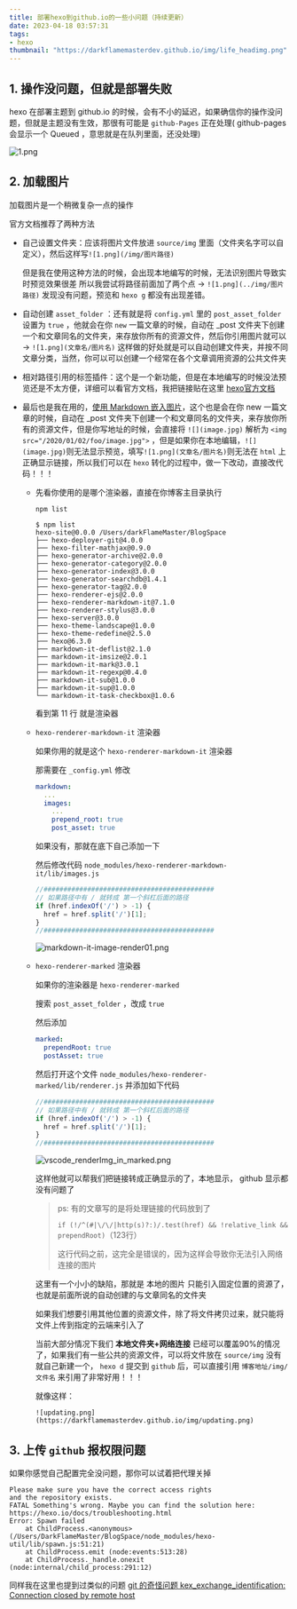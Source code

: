 ```yaml
---
title: 部署hexo到github.io的一些小问题（持续更新）
date: 2023-04-18 03:57:31
tags: 
- hexo
thumbnail: "https://darkflamemasterdev.github.io/img/life_headimg.png"
---
```



## 1. 操作没问题，但就是部署失败

   hexo 在部署主题到 github.io 的时候，会有不小的延迟，如果确信你的操作没问题，但就是主题没有生效，那很有可能是 `github-Pages` 正在处理( github-pages 会显示一个 Queued ，意思就是在队列里面，还没处理)

   ![1.png](部署hexo到github.io的一些小问题/Snipaste_2023-04-18_04-05-58.png)

## 2. 加载图片

   加载图片是一个稍微复杂一点的操作

   官方文档推荐了两种方法

- 自己设置文件夹：应该将图片文件放进 `source/img` 里面（文件夹名字可以自定义），然后这样写`![1.png](/img/图片路径)`

     但是我在使用这种方法的时候，会出现本地编写的时候，无法识别图片导致实时预览效果很差
     所以我尝试将路径前面加了两个点 -> `![1.png](../img/图片路径)` 发现没有问题，预览和 `hexo g` 都没有出现差错。

- 自动创建 `asset_folder` ：还有就是将 `config.yml` 里的 `post_asset_folder` 设置为 `true` ，他就会在你 `new` 一篇文章的时候，自动在 _post 文件夹下创建一个和文章同名的文件夹，来存放你所有的资源文件，然后你引用图片就可以 -> `![1.png](文章名/图片名)` 这样做的好处就是可以自动创建文件夹，并按不同文章分类，当然，你可以可以创建一个经常在各个文章调用资源的公共文件夹

- 相对路径引用的标签插件：这个是一个新功能，但是在本地编写的时候没法预览还是不太方便，详细可以看官方文档，我把链接贴在这里 [hexo官方文档](https://hexo.io/zh-cn/docs/asset-folders)

- 最后也是我在用的，[使用 Markdown 嵌入图片](https://hexo.io/zh-cn/docs/asset-folders#%E4%BD%BF%E7%94%A8-Markdown-%E5%B5%8C%E5%85%A5%E5%9B%BE%E7%89%87)，这个也是会在你 new 一篇文章的时候，自动在 _post 文件夹下创建一个和文章同名的文件夹，来存放你所有的资源文件，但是你写地址的时候，会直接将 `![](image.jpg)` 解析为 `<img src="/2020/01/02/foo/image.jpg">` ，但是如果你在本地编辑，`![](image.jpg)`则无法显示预览，填写`![1.png](文章名/图片名)`则无法在 `html` 上正确显示链接，所以我们可以在 `hexo` 转化的过程中，做一下改动，直接改代码！！！

  - 先看你使用的是哪个渲染器，直接在你博客主目录执行

      ```shell
      npm list
      ```

      ```shell
      $ npm list
      hexo-site@0.0.0 /Users/darkFlameMaster/BlogSpace
      ├── hexo-deployer-git@4.0.0
      ├── hexo-filter-mathjax@0.9.0
      ├── hexo-generator-archive@2.0.0
      ├── hexo-generator-category@2.0.0
      ├── hexo-generator-index@3.0.0
      ├── hexo-generator-searchdb@1.4.1
      ├── hexo-generator-tag@2.0.0
      ├── hexo-renderer-ejs@2.0.0
      ├── hexo-renderer-markdown-it@7.1.0
      ├── hexo-renderer-stylus@3.0.0
      ├── hexo-server@3.0.0
      ├── hexo-theme-landscape@1.0.0
      ├── hexo-theme-redefine@2.5.0
      ├── hexo@6.3.0
      ├── markdown-it-deflist@2.1.0
      ├── markdown-it-imsize@2.0.1
      ├── markdown-it-mark@3.0.1
      ├── markdown-it-regexp@0.4.0
      ├── markdown-it-sub@1.0.0
      ├── markdown-it-sup@1.0.0
      └── markdown-it-task-checkbox@1.0.6
      ```

      看到第 11 行 就是渲染器

  - `hexo-renderer-markdown-it` 渲染器

      如果你用的就是这个 `hexo-renderer-markdown-it` 渲染器

      那需要在 `_config.yml` 修改

      ```yaml
      markdown:
        ...
        images:
          ...
          prepend_root: true
          post_asset: true
      ```

      如果没有，那就在底下自己添加一下

      然后修改代码 `node_modules/hexo-renderer-markdown-it/lib/images.js`

      ```js
      //###########################################
      // 如果路径中有 / 就转成 第一个斜杠后面的路径
      if (href.indexOf('/') > -1) {
        href = href.split('/')[1];
      }
      //###########################################
      ```

      ![markdown-it-image-render01.png](部署hexo到github.io的一些小问题/markdown-it-image-render01.png)

  - `hexo-renderer-marked` 渲染器

      如果你的渲染器是 `hexo-renderer-marked`

      搜索 `post_asset_folder` ，改成 `true`

      然后添加

      ```yaml
      marked:
        prependRoot: true
        postAsset: true
      ```

      然后打开这个文件 `node_modules/hexo-renderer-marked/lib/renderer.js` 并添加如下代码  

      ```js
      //###########################################
      // 如果路径中有 / 就转成 第一个斜杠后面的路径
      if (href.indexOf('/') > -1) {
        href = href.split('/')[1];
      }
      //###########################################
      ```

      ![vscode_renderImg_in_marked.png](部署hexo到github.io的一些小问题/vscode_renderImg_in_marked.png)

      这样他就可以帮我们把链接转成正确显示的了，本地显示， github 显示都没有问题了

      > ps: 有的文章写的是将处理链接的代码放到了
      >
      > `if (!/^(#|\/\/|http(s)?:)/.test(href) && !relative_link && prependRoot)`（123行）
      >
      > 这行代码之前，这完全是错误的，因为这样会导致你无法引入网络连接的图片

    这里有一个小小的缺陷，那就是 本地的图片 只能引入固定位置的资源了，也就是前面所说的自动创建的与文章同名的文件夹

    如果我们想要引用其他位置的资源文件，除了将文件拷贝过来，就只能将文件上传到指定的云端来引入了

    当前大部分情况下我们 **本地文件夹+网络连接** 已经可以覆盖90%的情况了，如果我们有一些公共的资源文件，可以将文件放在 `source/img` 没有就自己新建一个， `hexo d` 提交到 `github` 后，可以直接引用 `博客地址/img/文件名` 来引用了非常好用！！！

    就像这样：

    `![updating.png](https://darkflamemasterdev.github.io/img/updating.png)`

## 3. 上传 `github` 报权限问题

如果你感觉自己配置完全没问题，那你可以试着把代理关掉

```log {.line-numbers}
Please make sure you have the correct access rights
and the repository exists.
FATAL Something's wrong. Maybe you can find the solution here: https://hexo.io/docs/troubleshooting.html
Error: Spawn failed
    at ChildProcess.<anonymous> (/Users/DarkFlameMaster/BlogSpace/node_modules/hexo-util/lib/spawn.js:51:21)
    at ChildProcess.emit (node:events:513:28)
    at ChildProcess._handle.onexit (node:internal/child_process:291:12)
```

同样我在这里也提到过类似的问题 [git 的奇怪问题 kex_exchange_identification: Connection closed by remote host](https://darkflamemasterdev.github.io/2023/07/27/git-%E7%9A%84%E5%A5%87%E6%80%AA%E9%97%AE%E9%A2%98/#1)
